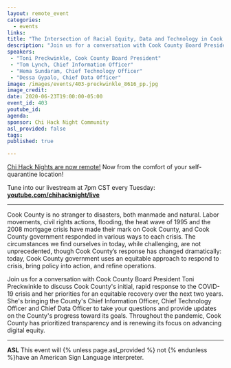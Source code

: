 ```yaml
---
layout: remote_event
categories:
  - events
links: 
title: "The Intersection of Racial Equity, Data and Technology in Cook County’s Response to COVID-19"
description: "Join us for a conversation with Cook County Board President Toni Preckwinkle to discuss Cook County's initial, rapid response to the COVID-19 crisis and her priorities for an equitable recovery over the next two years. She's bringing the County's Chief Information Officer, Chief Technology Officer and Chief Data Officer to take your questions and provide updates on the County's progress toward its goals. Throughout the pandemic, Cook County has prioritized transparency and is renewing its focus on advancing digital equity."
speakers:
 - "Toni Preckwinkle, Cook County Board President"
 - "Tom Lynch, Chief Information Officer"
 - "Hema Sundaram, Chief Technology Officer"
 - "Dessa Gypalo, Chief Data Officer"
image: /images/events/403-preckwinkle_8616_pp.jpg
image_credit:
date: 2020-06-23T19:00:00-05:00
event_id: 403
youtube_id: 
agenda: 
sponsor: Chi Hack Night Community
asl_provided: false
tags: 
published: true

---
```


[Chi Hack Nights are now remote!](/blog/2020/03/16/chi-hack-night-going-remote.html) Now from the comfort of your self-quarantine location!

Tune into our livestream at 7pm CST every Tuesday: **[youtube.com/chihacknight/live](https://youtube.com/chihacknight/live)**

---

Cook County is no stranger to disasters, both manmade and natural. Labor movements, civil rights actions, flooding, the heat wave of 1995 and the 2008 mortgage crisis have made their mark on Cook County, and Cook County government responded in various ways to each crisis. The circumstances we find ourselves in today, while challenging, are not unprecedented, though Cook County’s response has changed dramatically: today, Cook County government uses an equitable approach to respond to crisis, bring policy into action, and refine operations.

Join us for a conversation with Cook County Board President Toni Preckwinkle to discuss Cook County's initial, rapid response to the COVID-19 crisis and her priorities for an equitable recovery over the next two years. She's bringing the County's Chief Information Officer, Chief Technology Officer and Chief Data Officer to take your questions and provide updates on the County's progress toward its goals. Throughout the pandemic, Cook County has prioritized transparency and is renewing its focus on advancing digital equity.

---

**ASL** This event will {% unless page.asl_provided %} not {% endunless %}have an American Sign Language interpreter.
